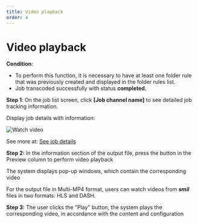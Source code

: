```yaml
---
title: Video playback
order: 4
---
```


# Video playback

**Condition**:

- To perform this function, it is necessary to have at least one folder rule that was previously created and displayed in the folder rules list.
- Job transcoded successfully with status **completed.**

**Step 1**: On the job list screen, click **[Job channel name]** to see detailed job tracking information.

Display job details with information:

![Watch video](/images/media-vod/job-management/view-detail-job.png)

See more at: [See job details](/docs/en/sigma-media-vod/05-user-guide/b-job-management/3-view-details-job.md)

**Step 2:** In the information section of the output file, press the button in the Preview column to perform video playback

The system displays pop-up windows, which contain the corresponding video

<!-- ![Xem video](/images/media-vod/job-management/playvideo1.png) -->

For the output file in Multi-MP4 format, users can watch videos from _**smil**_ files in two formats: HLS and DASH.

**Step 3:** The user clicks the "Play" button, the system plays the corresponding video, in accordance with the content and configuration
